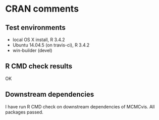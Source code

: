 CRAN comments
====

## Test environments
* local OS X install, R 3.4.2
* Ubuntu 14.04.5 (on travis-ci), R 3.4.2
* win-builder (devel)


## R CMD check results
OK


## Downstream dependencies
I have run R CMD check on downstream dependencies of MCMCvis. All packages passed.
